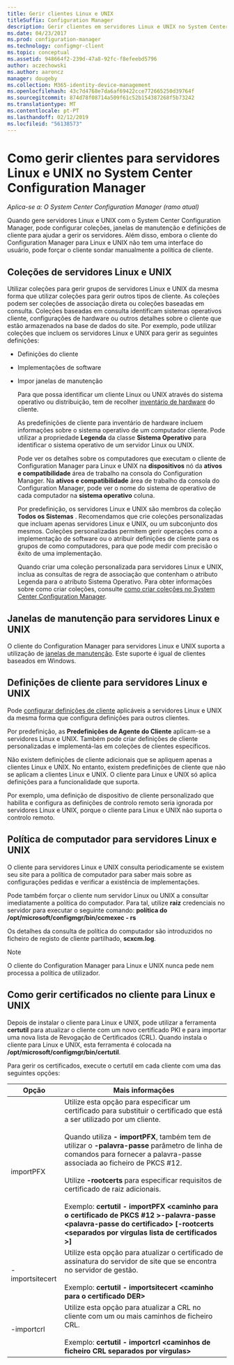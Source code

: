 ```yaml
---
title: Gerir clientes Linux e UNIX
titleSuffix: Configuration Manager
description: Gerir clientes em servidores Linux e UNIX no System Center Configuration Manager.
ms.date: 04/23/2017
ms.prod: configuration-manager
ms.technology: configmgr-client
ms.topic: conceptual
ms.assetid: 948664f2-239d-47a8-92fc-f8efeebd5796
author: aczechowski
ms.author: aaroncz
manager: dougeby
ms.collection: M365-identity-device-management
ms.openlocfilehash: 43c7d4768e7da6af69422cce772665250d39764f
ms.sourcegitcommit: 874d78f08714a509f61c52b154387268f5b73242
ms.translationtype: MT
ms.contentlocale: pt-PT
ms.lasthandoff: 02/12/2019
ms.locfileid: "56138573"
---
```

# <a name="how-to-manage-clients-for-linux-and-unix-servers-in-system-center-configuration-manager"></a>Como gerir clientes para servidores Linux e UNIX no System Center Configuration Manager

*Aplica-se a: O System Center Configuration Manager (ramo atual)*

Quando gere servidores Linux e UNIX com o System Center Configuration Manager, pode configurar coleções, janelas de manutenção e definições de cliente para ajudar a gerir os servidores. Além disso, embora o cliente do Configuration Manager para Linux e UNIX não tem uma interface do usuário, pode forçar o cliente sondar manualmente a política de cliente.

##  <a name="BKMK_CollectionsforLnU"></a> Coleções de servidores Linux e UNIX  
 Utilizar coleções para gerir grupos de servidores Linux e UNIX da mesma forma que utilizar coleções para gerir outros tipos de cliente. As coleções podem ser coleções de associação direta ou coleções baseadas em consulta. Coleções baseadas em consulta identificam sistemas operativos cliente, configurações de hardware ou outros detalhes sobre o cliente que estão armazenados na base de dados do site. Por exemplo, pode utilizar coleções que incluem os servidores Linux e UNIX para gerir as seguintes definições:  

- Definições do cliente  

- Implementações de software  

- Impor janelas de manutenção  

  Para que possa identificar um cliente Linux ou UNIX através do sistema operativo ou distribuição, tem de recolher [inventário de hardware](../../../core/clients/manage/inventory/hardware-inventory-for-linux-and-unix.md) do cliente.  

  As predefinições de cliente para inventário de hardware incluem informações sobre o sistema operativo de um computador cliente. Pode utilizar a propriedade **Legenda** da classe **Sistema Operativo** para identificar o sistema operativo de um servidor Linux ou UNIX.  

  Pode ver os detalhes sobre os computadores que executam o cliente de Configuration Manager para Linux e UNIX na **dispositivos** nó da **ativos e compatibilidade** área de trabalho na consola do Configuration Manager. Na **ativos e compatibilidade** área de trabalho da consola do Configuration Manager, pode ver o nome do sistema de operativo de cada computador na **sistema operativo** coluna.  

  Por predefinição, os servidores Linux e UNIX são membros da coleção **Todos os Sistemas** . Recomendamos que crie coleções personalizadas que incluam apenas servidores Linux e UNIX, ou um subconjunto dos mesmos. Coleções personalizadas permitem gerir operações como a implementação de software ou o atribuir definições de cliente para os grupos de como computadores, para que pode medir com precisão o êxito de uma implementação.   

  Quando criar uma coleção personalizada para servidores Linux e UNIX, inclua as consultas de regra de associação que contenham o atributo Legenda para o atributo Sistema Operativo. Para obter informações sobre como criar coleções, consulte [como criar coleções no System Center Configuration Manager](../../../core/clients/manage/collections/create-collections.md).  

##  <a name="BKMK_MaintenanceWindowsforLnU"></a> Janelas de manutenção para servidores Linux e UNIX  
 O cliente do Configuration Manager para servidores Linux e UNIX suporta a utilização de [janelas de manutenção](../../../core/clients/manage/collections/use-maintenance-windows.md). Este suporte é igual de clientes baseados em Windows.  

##  <a name="BKMK_ClientSettingsforLnU"></a> Definições de cliente para servidores Linux e UNIX  
 Pode [configurar definições de cliente](../../../core/clients/deploy/configure-client-settings.md) aplicáveis a servidores Linux e UNIX da mesma forma que configura definições para outros clientes.  

 Por predefinição, as **Predefinições de Agente do Cliente** aplicam-se a servidores Linux e UNIX. Também pode criar definições de cliente personalizadas e implementá-las em coleções de clientes específicos.  

 Não existem definições de cliente adicionais que se apliquem apenas a clientes Linux e UNIX. No entanto, existem predefinições de cliente que não se aplicam a clientes Linux e UNIX. O cliente para Linux e UNIX só aplica definições para a funcionalidade que suporta.  

 Por exemplo, uma definição de dispositivo de cliente personalizado que habilita e configura as definições de controlo remoto seria ignorada por servidores Linux e UNIX, porque o cliente para Linux e UNIX não suporta o controlo remoto.  

##  <a name="BKMK_PolicyforLnU"></a> Política de computador para servidores Linux e UNIX  
 O cliente para servidores Linux e UNIX consulta periodicamente se existem seu site para a política de computador para saber mais sobre as configurações pedidas e verificar a existência de implementações.  

 Pode também forçar o cliente num servidor Linux ou UNIX a consultar imediatamente a política do computador. Para tal, utilize **raiz** credenciais no servidor para executar o seguinte comando: **política do /opt/microsoft/configmgr/bin/ccmexec - rs**  

 Os detalhes da consulta de política do computador são introduzidos no ficheiro de registo de cliente partilhado, **scxcm.log**.  

> [!NOTE]  
>  O cliente do Configuration Manager para Linux e UNIX nunca pede nem processa a política de utilizador.  

##  <a name="BKMK_ManageLinuxCerts"></a> Como gerir certificados no cliente para Linux e UNIX  
 Depois de instalar o cliente para Linux e UNIX, pode utilizar a ferramenta **certutil** para atualizar o cliente com um novo certificado PKI e para importar uma nova lista de Revogação de Certificados (CRL). Quando instala o cliente para Linux e UNIX, esta ferramenta é colocada na **/opt/microsoft/configmgr/bin/certutil**. 

 Para gerir os certificados, execute o certutil em cada cliente com uma das seguintes opções:  

|Opção|Mais informações|  
|------------|----------------------|  
|importPFX|Utilize esta opção para especificar um certificado para substituir o certificado que está a ser utilizado por um cliente.<br /><br /> Quando utiliza **- importPFX**, também tem de utilizar o **-palavra-passe** parâmetro de linha de comandos para fornecer a palavra-passe associada ao ficheiro de PKCS #12.<br /><br /> Utilize **-rootcerts** para especificar requisitos de certificado de raiz adicionais.<br /><br /> Exemplo: **certutil - importPFX &lt;caminho para o certificado de PKCS #12 >-palavra-passe &lt;palavra-passe do certificado\> [-rootcerts &lt;separados por vírgulas lista de certificados >]**|  
|-importsitecert|Utilize esta opção para atualizar o certificado de assinatura do servidor de site que se encontra no servidor de gestão.<br /><br /> Exemplo: **certutil - importsitecert &lt;caminho para o certificado DER\>**|  
|-importcrl|Utilize esta opção para atualizar a CRL no cliente com um ou mais caminhos de ficheiro CRL.<br /><br /> Exemplo: **certutil - importcrl &lt;caminhos de ficheiro CRL separados por vírgulas\>**|  
